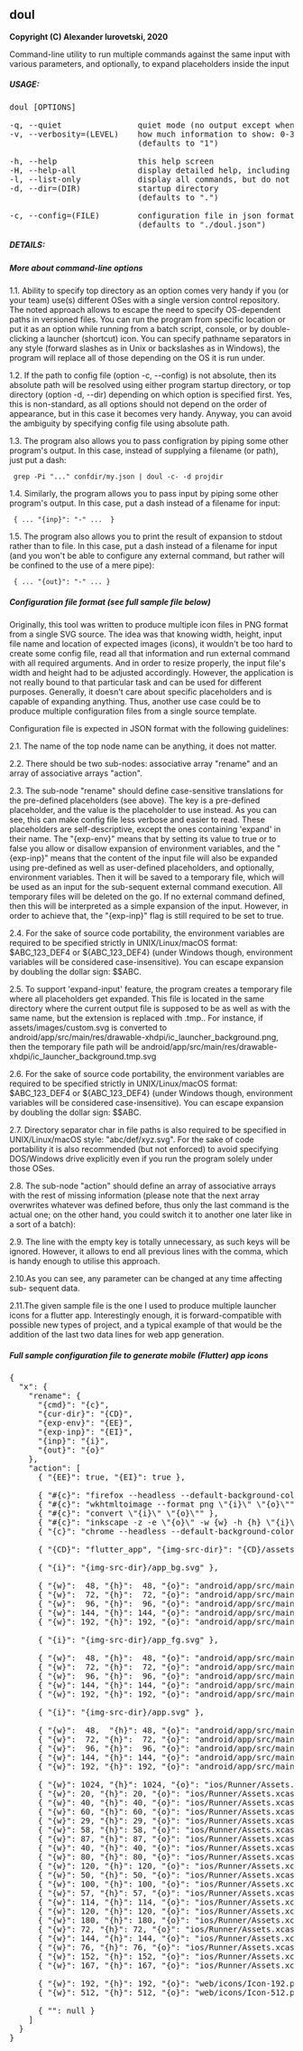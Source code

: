 ## doul

**Copyright (C) Alexander Iurovetski, 2020**

Command-line utility to run multiple commands against the same input with various parameters, and optionally, to expand placeholders inside the input

##### USAGE:

<pre>
doul [OPTIONS]

-q, --quiet                quiet mode (no output except when "-" is specified as output)
-v, --verbosity=(LEVEL)    how much information to show: 0-3 (default: 1)
                           (defaults to "1")

-h, --help                 this help screen
-H, --help-all             display detailed help, including config file format
-l, --list-only            display all commands, but do not execute those
-d, --dir=(DIR)            startup directory
                           (defaults to ".")

-c, --config=(FILE)        configuration file in json format
                           (defaults to "./doul.json")
</pre>

##### DETAILS:

##### More about command-line options

1.1. Ability to specify top directory as an option comes very handy if you (or
     your team) use(s) different OSes with a single version control repository.
     The noted approach allows to escape the need to specify OS-dependent paths
     in versioned files. You can run the program from specific location or put
     it as an option while running from a batch script, console, or by double-
     clicking a launcher (shortcut) icon. You can specify pathname separators
     in any style (forward slashes as in Unix or backslashes as in Windows),
     the program will replace all of those depending on the OS it is run under.

1.2. If the path to config file (option -c, --config) is not absolute, then its
     absolute path will be resolved using either program startup directory, or
     top directory (option -d, --dir) depending on which option is specified
     first. Yes, this is non-standard, as all options should not depend on the
     order of appearance, but in this case it becomes very handy. Anyway, you
     can avoid the ambiguity by specifying config file using absolute path.

1.3. The program also allows you to pass configration by piping some other
     program\'s output. In this case, instead of supplying a filename (or path),
     just put a dash:

     grep -Pi "..." confdir/my.json | doul -c- -d projdir


1.4. Similarly, the program allows you to pass input by piping some other
     program\'s output. In this case, put a dash instead of a filename for
     input:

     { ... "{inp}": "-" ...  } 

1.5. The program also allows you to print the result of expansion to stdout
     rather than to file. In this case, put a dash instead of a filename for
     input (and you won't be able to configure any external command, but rather
     will be confined to the use of a mere pipe):

     { ... "{out}": "-" ... }

##### Configuration file format (see full sample file below)

Originally, this tool was written to produce multiple icon files in PNG format
from a single SVG source. The idea was that knowing width, height, input file
name and location of expected images (icons), it wouldn\'t be too hard to create
some config file, read all that information and run external command with all
required arguments. And in order to resize properly, the input file\'s width and
height had to be adjusted accordingly. However, the application is not really
bound to that particular task and can be used for different purposes. Generally,
it doesn\'t care about specific placeholders and is capable of expanding
anything. Thus, another use case could be to produce multiple configuration
files from a single source template. 

Configuration file is expected in JSON format with the following guidelines:

2.1. The name of the top node name can be anything, it does not matter.

2.2. There should be two sub-nodes: associative array "rename" and an array
     of associative arrays "action".

2.3. The sub-node "rename" should define case-sensitive translations for the
     pre-defined placeholders (see above). The key is a pre-defined placeholder,
     and the value is the placeholder to use instead. As you can see, this can
     make config file less verbose and easier to read. These placeholders are
     self-descriptive, except the ones containing \'expand\' in their name. The
     "{exp-env}" means that by setting its value to true or to false
     you allow or disallow expansion of environment variables, and the
     "{exp-inp}" means that the content of the input file will also be
     expanded using pre-defined as well as user-defined placeholders, and
     optionally, environment variables. Then it will be saved to a temporary
     file, which will be used as an input for the sub-sequent external command
     execution. All temporary files will be deleted on the go. If no external
     command defined, then this will be interpreted as a simple expansion of the
     input. However, in order to achieve that, the "{exp-inp}" flag is
     still required to be set to true.

2.4. For the sake of source code portability, the environment variables are
     required to be specified strictly in UNIX/Linux/macOS format:
     \$ABC_123_DEF4 or \${ABC_123_DEF4} (under Windows though, environment
     variables will be considered case-insensitive). You can escape expansion
     by doubling the dollar sign: \$\$ABC.

2.5. To support \'expand-input\' feature, the program creates a temporary file
     where all placeholders get expanded. This file is located in the same
     directory where the current output file is supposed to be as well as
     with the same name, but the extension is replaced with .tmp.<input-ext>.
     For instance, if assets/images/custom.svg is converted to
     android/app/src/main/res/drawable-xhdpi/ic_launcher_background.png, then
     the temporary file path will be 
     android/app/src/main/res/drawable-xhdpi/ic_launcher_background.tmp.svg

2.6. For the sake of source code portability, the environment variables are
     required to be specified strictly in UNIX/Linux/macOS format:
     \$ABC_123_DEF4 or \${ABC_123_DEF4} (under Windows though, environment
     variables will be considered case-insensitive). You can escape expansion
     by doubling the dollar sign: \$\$ABC.

2.7. Directory separator char in file paths is also required to be specified in
     UNIX/Linux/macOS style: "abc/def/xyz.svg". For the sake of code portability
     it is also recommended (but not enforced) to avoid specifying DOS/Windows
     drive explicitly even if you run the program solely under those OSes.

2.8. The sub-node "action" should define an array of associative arrays with the
     rest of missing information (please note that the next array overwrites
     whatever was defined before, thus only the last command is the actual one;
     on the other hand, you could switch it to another one later like in a sort
     of a batch):

2.9. The line with the empty key is totally unnecessary, as such keys will be
     ignored. However, it allows to end all previous lines with the comma, which
     is handy enough to utilise this approach.

2.10.As you can see, any parameter can be changed at any time affecting sub-
     sequent data. 

2.11.The given sample file is the one I used to produce multiple launcher icons
     for a flutter app. Interestingly enough, it is forward-compatible with
     possible new types of project, and a typical example of that would be the
     addition of the last two data lines for web app generation.

##### Full sample configuration file to generate mobile (Flutter) app icons

<pre>
{
  "x": {
    "rename": {
      "{cmd}": "{c}",
      "{cur-dir}": "{CD}",
      "{exp-env}": "{EE}",
      "{exp-inp}": "{EI}",
      "{inp}": "{i}",
      "{out}": "{o}"
    },
    "action": [
      { "{EE}": true, "{EI}": true },

      { "#{c}": "firefox --headless --default-background-color=0 --window-size={w},{h} --screenshot=\"{o}\" \"file://{i}\"" },
      { "#{c}": "wkhtmltoimage --format png \"{i}\" \"{o}\"" },
      { "#{c}": "convert \"{i}\" \"{o}\"" },
      { "#{c}": "inkscape -z -e \"{o}\" -w {w} -h {h} \"{i}\"" },
      { "{c}": "chrome --headless --default-background-color=0 --window-size={w},{h} --screenshot=\"{o}\" \"file://{i}\"" },

      { "{CD}": "flutter_app", "{img-src-dir}": "{CD}/assets/images" },

      { "{i}": "{img-src-dir}/app_bg.svg" },

      { "{w}":  48, "{h}":  48, "{o}": "android/app/src/main/res/drawable-mdpi/ic_launcher_background.png" },
      { "{w}":  72, "{h}":  72, "{o}": "android/app/src/main/res/drawable-hdpi/ic_launcher_background.png" },
      { "{w}":  96, "{h}":  96, "{o}": "android/app/src/main/res/drawable-xhdpi/ic_launcher_background.png" },
      { "{w}": 144, "{h}": 144, "{o}": "android/app/src/main/res/drawable-xxhdpi/ic_launcher_background.png" },
      { "{w}": 192, "{h}": 192, "{o}": "android/app/src/main/res/drawable-xxxhdpi/ic_launcher_background.png" },

      { "{i}": "{img-src-dir}/app_fg.svg" },

      { "{w}":  48, "{h}":  48, "{o}": "android/app/src/main/res/drawable-mdpi/ic_launcher_foreground.png" },
      { "{w}":  72, "{h}":  72, "{o}": "android/app/src/main/res/drawable-hdpi/ic_launcher_foreground.png" },
      { "{w}":  96, "{h}":  96, "{o}": "android/app/src/main/res/drawable-xhdpi/ic_launcher_foreground.png" },
      { "{w}": 144, "{h}": 144, "{o}": "android/app/src/main/res/drawable-xxhdpi/ic_launcher_foreground.png" },
      { "{w}": 192, "{h}": 192, "{o}": "android/app/src/main/res/drawable-xxxhdpi/ic_launcher_foreground.png" },

      { "{i}": "{img-src-dir}/app.svg" },

      { "{w}":  48,  "{h}": 48, "{o}": "android/app/src/main/res/mipmap-mdpi/ic_launcher.png" },
      { "{w}":  72, "{h}":  72, "{o}": "android/app/src/main/res/mipmap-hdpi/ic_launcher.png" },
      { "{w}":  96, "{h}":  96, "{o}": "android/app/src/main/res/mipmap-xhdpi/ic_launcher.png" },
      { "{w}": 144, "{h}": 144, "{o}": "android/app/src/main/res/mipmap-xxhdpi/ic_launcher.png" },
      { "{w}": 192, "{h}": 192, "{o}": "android/app/src/main/res/mipmap-xxxhdpi/ic_launcher.png" },

      { "{w}": 1024, "{h}": 1024, "{o}": "ios/Runner/Assets.xcassets/AppIcon.appiconset/Icon-App-1024x1024@1x.png" },
      { "{w}": 20, "{h}": 20, "{o}": "ios/Runner/Assets.xcassets/AppIcon.appiconset/Icon-App-20x20@1x.png" },
      { "{w}": 40, "{h}": 40, "{o}": "ios/Runner/Assets.xcassets/AppIcon.appiconset/Icon-App-20x20@2x.png" },
      { "{w}": 60, "{h}": 60, "{o}": "ios/Runner/Assets.xcassets/AppIcon.appiconset/Icon-App-20x20@3x.png" },
      { "{w}": 29, "{h}": 29, "{o}": "ios/Runner/Assets.xcassets/AppIcon.appiconset/Icon-App-29x29@1x.png" },
      { "{w}": 58, "{h}": 58, "{o}": "ios/Runner/Assets.xcassets/AppIcon.appiconset/Icon-App-29x29@2x.png" },
      { "{w}": 87, "{h}": 87, "{o}": "ios/Runner/Assets.xcassets/AppIcon.appiconset/Icon-App-29x29@3x.png" },
      { "{w}": 40, "{h}": 40, "{o}": "ios/Runner/Assets.xcassets/AppIcon.appiconset/Icon-App-40x40@1x.png" },
      { "{w}": 80, "{h}": 80, "{o}": "ios/Runner/Assets.xcassets/AppIcon.appiconset/Icon-App-40x40@2x.png" },
      { "{w}": 120, "{h}": 120, "{o}": "ios/Runner/Assets.xcassets/AppIcon.appiconset/Icon-App-40x40@3x.png" },
      { "{w}": 50, "{h}": 50, "{o}": "ios/Runner/Assets.xcassets/AppIcon.appiconset/Icon-App-50x50@1x.png" },
      { "{w}": 100, "{h}": 100, "{o}": "ios/Runner/Assets.xcassets/AppIcon.appiconset/Icon-App-50x50@2x.png" },
      { "{w}": 57, "{h}": 57, "{o}": "ios/Runner/Assets.xcassets/AppIcon.appiconset/Icon-App-57x57@1x.png" },
      { "{w}": 114, "{h}": 114, "{o}": "ios/Runner/Assets.xcassets/AppIcon.appiconset/Icon-App-57x57@2x.png" },
      { "{w}": 120, "{h}": 120, "{o}": "ios/Runner/Assets.xcassets/AppIcon.appiconset/Icon-App-60x60@2x.png" },
      { "{w}": 180, "{h}": 180, "{o}": "ios/Runner/Assets.xcassets/AppIcon.appiconset/Icon-App-60x60@3x.png" },
      { "{w}": 72, "{h}": 72, "{o}": "ios/Runner/Assets.xcassets/AppIcon.appiconset/Icon-App-72x72@1x.png" },
      { "{w}": 144, "{h}": 144, "{o}": "ios/Runner/Assets.xcassets/AppIcon.appiconset/Icon-App-72x72@2x.png" },
      { "{w}": 76, "{h}": 76, "{o}": "ios/Runner/Assets.xcassets/AppIcon.appiconset/Icon-App-76x76@1x.png" },
      { "{w}": 152, "{h}": 152, "{o}": "ios/Runner/Assets.xcassets/AppIcon.appiconset/Icon-App-76x76@2x.png" },
      { "{w}": 167, "{h}": 167, "{o}": "ios/Runner/Assets.xcassets/AppIcon.appiconset/Icon-App-83.5x83.5@2x.png" },

      { "{w}": 192, "{h}": 192, "{o}": "web/icons/Icon-192.png" },
      { "{w}": 512, "{h}": 512, "{o}": "web/icons/Icon-512.png" },

      { "": null }
    ]
  }
}
</pre>